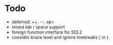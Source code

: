 # Todo
- deferred: ++, --, op=
- mixed tab / space support
- foreign function interface for SDL2
- consider brace level and ignore linebreaks ( \n )
